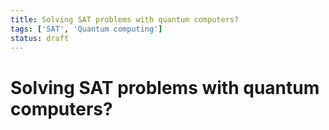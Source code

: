 ```yaml
---
title: Solving SAT problems with quantum computers?
tags: ['SAT', 'Quantum computing']
status: draft
---
```


# Solving SAT problems with quantum computers?

